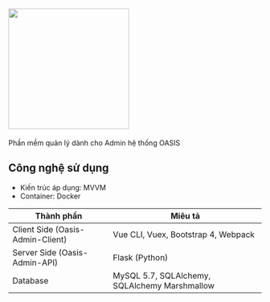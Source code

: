 # <img src="http://oasis.uet.vnu.edu.vn/static/media/logo-mini.89ecf79d.png" width="240"> 
Phần mềm quản lý dành cho Admin hệ thống OASIS
## Công nghệ sử dụng
- Kiến trúc áp dụng: MVVM
- Container: Docker

| Thành phần  | Miêu tả                                         |
| ----------- | ----------------------------------------------- |
| Client Side (Oasis-Admin-Client) | Vue CLI, Vuex, Bootstrap 4, Webpack             |
| Server Side (Oasis-Admin-API)| Flask (Python)                                  |
| Database | MySQL 5.7, SQLAlchemy, SQLAlchemy Marshmallow      |
